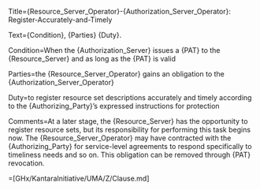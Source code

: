 Title={Resource_Server_Operator}-{Authorization_Server_Operator}: Register-Accurately-and-Timely

Text={Condition}, {Parties} {Duty}.

Condition=When the {Authorization_Server} issues a {PAT} to the {Resource_Server} and as long as the {PAT} is valid

Parties=the {Resource_Server_Operator} gains an obligation to the {Authorization_Server_Operator}

Duty=to register resource set descriptions accurately and timely according to the {Authorizing_Party}’s expressed instructions for protection

Comments=At a later stage, the {Resource_Server} has the opportunity to register resource sets, but its responsibility for performing this task begins now. The {Resource_Server_Operator} may have contracted with the {Authorizing_Party} for service-level agreements to respond specifically to timeliness needs and so on. This obligation can be removed through {PAT} revocation.

=[GHx/KantaraInitiative/UMA/Z/Clause.md]